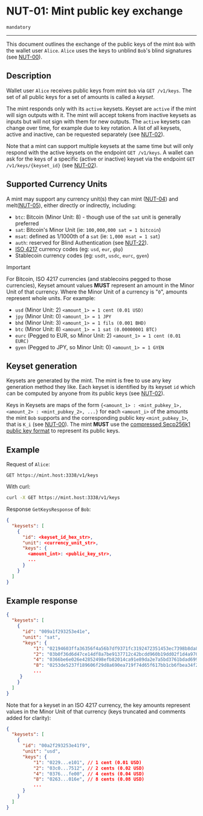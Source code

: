 # NUT-01: Mint public key exchange

`mandatory`

---

This document outlines the exchange of the public keys of the mint `Bob` with the wallet user `Alice`. `Alice` uses the keys to unblind `Bob`'s blind signatures (see [NUT-00][00]).

## Description

Wallet user `Alice` receives public keys from mint `Bob` via `GET /v1/keys`. The set of all public keys for a set of amounts is called a _keyset_.

The mint responds only with its `active` keysets. Keyset are `active` if the mint will sign outputs with it. The mint will accept tokens from inactive keysets as inputs but will not sign with them for new outputs. The `active` keysets can change over time, for example due to key rotation. A list of all keysets, active and inactive, can be requested separately (see [NUT-02][02]).

Note that a mint can support multiple keysets at the same time but will only respond with the active keysets on the endpoint `GET /v1/keys`. A wallet can ask for the keys of a specific (active or inactive) keyset via the endpoint `GET /v1/keys/{keyset_id}` (see [NUT-02][02]).

## Supported Currency Units

A mint may support any currency unit(s) they can mint ([NUT-04][04]) and melt([NUT-05][05]), either directly or indirectly, including:

- `btc`: Bitcoin (Minor Unit: 8) - though use of the `sat` unit is generally preferred
- `sat`: Bitcoin's Minor Unit (ie: `100,000,000 sat = 1 bitcoin`)
- `msat`: defined as 1/1000th of a `sat` (ie: `1,000 msat = 1 sat`)
- `auth`: reserved for Blind Authentication (see [NUT-22][22]).
- [ISO 4217](https://www.iso.org/iso-4217-currency-codes.html) currency codes (eg: `usd`, `eur`, `gbp`)
- Stablecoin currency codes (eg: `usdt`, `usdc`, `eurc`, `gyen`)

> [!IMPORTANT]
> For Bitcoin, ISO 4217 currencies (and stablecoins pegged to those currencies), Keyset amount values **MUST** represent an amount in the Minor Unit of that currency. Where the Minor Unit of a currency is "`0`", amounts represent whole units. For example:
>
> - `usd` (Minor Unit: 2) `<amount_1> = 1 cent (0.01 USD)`
> - `jpy` (Minor Unit: 0) `<amount_1> = 1 JPY`
> - `bhd` (Minor Unit: 3) `<amount_1> = 1 fils (0.001 BHD)`
> - `btc` (Minor Unit: 8) `<amount_1> = 1 sat (0.00000001 BTC)`
> - `eurc` (Pegged to EUR, so Minor Unit: 2) `<amount_1> = 1 cent (0.01 EURC)`
> - `gyen` (Pegged to JPY, so Minor Unit: 0) `<amount_1> = 1 GYEN`

## Keyset generation

Keysets are generated by the mint. The mint is free to use any key generation method they like. Each keyset is identified by its keyset `id` which can be computed by anyone from its public keys (see [NUT-02][02]).

Keys in Keysets are maps of the form `{<amount_1> : <mint_pubkey_1>, <amount_2> : <mint_pubkey_2>, ...}` for each `<amount_i>` of the amounts the mint `Bob` supports and the corresponding public key `<mint_pubkey_1>`, that is `K_i` (see [NUT-00][00]). The mint **MUST** use the [compressed Secp256k1 public key format](https://learnmeabitcoin.com/technical/public-key#public-key-format) to represent its public keys.

## Example

Request of `Alice`:

```http
GET https://mint.host:3338/v1/keys
```

With curl:

```bash
curl -X GET https://mint.host:3338/v1/keys
```

Response `GetKeysResponse` of `Bob`:

```json
{
  "keysets": [
    {
      "id": <keyset_id_hex_str>,
      "unit": <currency_unit_str>,
      "keys": {
        <amount_int>: <public_key_str>,
        ...
      }
    }
  ]
}
```

## Example response

```json
{
  "keysets": [
    {
      "id": "009a1f293253e41e",
      "unit": "sat",
      "keys": {
          "1": "02194603ffa36356f4a56b7df9371fc3192472351453ec7398b8da8117e7c3e104",
          "2": "03b0f36d6d47ce14df8a7be9137712c42bcdd960b19dd02f1d4a9703b1f31d7513",
          "4": "0366be6e026e42852498efb82014ca91e89da2e7a5bd3761bdad699fa2aec9fe09",
          "8": "0253de5237f189606f29d8a690ea719f74d65f617bb1cb6fbea34f2bc4f930016d",
          ...
     }
    }
  ]
}
```

Note that for a keyset in an ISO 4217 currency, the key amounts represent values in the Minor Unit of that currency (keys truncated and comments added for clarity):

```json
{
  "keysets": [
    {
      "id": "00a2f293253e41f9",
      "unit": "usd",
      "keys": {
          "1": "0229...e101", // 1 cent (0.01 USD)
          "2": "03c0...7512", // 2 cents (0.02 USD)
          "4": "0376...fe00", // 4 cents (0.04 USD)
          "8": "0263...016e", // 8 cents (0.08 USD)
          ...
      }
    }
  ]
}
```

[00]: 00.md
[01]: 01.md
[02]: 02.md
[03]: 03.md
[04]: 04.md
[05]: 05.md
[06]: 06.md
[07]: 07.md
[08]: 08.md
[09]: 09.md
[10]: 10.md
[11]: 11.md
[12]: 12.md
[22]: 22.md

